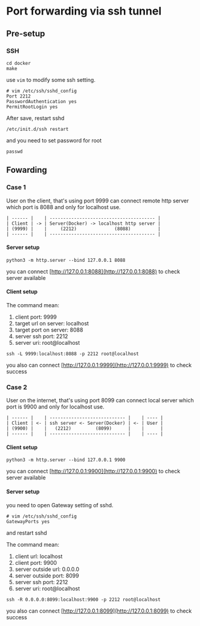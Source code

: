 # Port forwarding via ssh tunnel

## Pre-setup

### SSH

```shell
cd docker
make
```

use `vim` to modify some ssh setting.  

```
# vim /etc/ssh/sshd_config
Port 2212
PasswordAuthentication yes
PermitRootLogin yes
```

After save, restart sshd  

```shell
/etc/init.d/ssh restart
```

and you need to set password for root  

```shell
passwd
```

## Fowarding

### Case 1

User on the client, that's using port 9999 can connect remote http server which port is 8088 and only for localhost use.  

```shell
| ------ |    | --------------------------------------- |
| Client | -> | Server(Docker) -> localhost http server |
| (9999) |    |     (2212)              (8088)          |
| ------ |    | --------------------------------------- |
``````

#### Server setup

```shell
python3 -m http.server --bind 127.0.0.1 8088
```

you can connect [http://127.0.0.1:8088](http://127.0.0.1:8088) to check server available  

#### Client setup

The command mean:  
1. client port: 9999
2. target url on server: localhost
3. target port on server: 8088
4. server ssh port: 2212
5. server uri: root@localhost

```shell
ssh -L 9999:localhost:8088 -p 2212 root@localhost
```

you also can connect [http://127.0.0.1:9999](http://127.0.0.1:9999) to check success  

### Case 2

User on the internet, that's using port 8099 can connect local server which port is 9900 and only for localhost use.  

```shell
| ------ |    | ---------------------------- |    | ---- |
| Client | <- | ssh server <- Server(Docker) | <- | User |
| (9900) |    |   (2212)         (8099)      |    |      |
| ------ |    | ---------------------------- |    | ---- |
``````

#### Client setup


```shell
python3 -m http.server --bind 127.0.0.1 9900
```

you can connect [http://127.0.0.1:9900](http://127.0.0.1:9900) to check server available  

#### Server setup

you need to open Gateway setting of sshd.  

```
# vim /etc/ssh/sshd_config
GatewayPorts yes
```

and restart sshd  

The command mean:  
1. client url: localhost
2. client port: 9900
3. server outside url: 0.0.0.0
4. server outside port: 8099
5. server ssh port: 2212
6. server uri: root@localhost

```shell
ssh -R 0.0.0.0:8099:localhost:9900 -p 2212 root@localhost
```

you also can connect [http://127.0.0.1:8099](http://127.0.0.1:8099) to check success  


